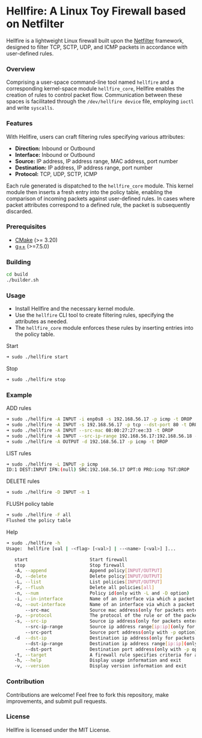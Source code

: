 # Hellfire: A Linux Toy Firewall based on Netfilter
Hellfire is a lightweight Linux firewall built upon the [Netfilter](https://www.netfilter.org "The netfilter.org project") framework, designed to filter TCP, SCTP, UDP, and ICMP packets in accordance with user-defined rules.

### Overview

Comprising a user-space command-line tool named `hellfire` and a corresponding kernel-space module `hellfire_core`, Hellfire enables the creation of rules to control packet flow. Communication between these spaces is facilitated through the `/dev/hellfire device` file, employing `ioctl` and write `syscalls`.

### Features
With Hellfire, users can craft filtering rules specifying various attributes:

+ **Direction:** Inbound or Outbound
+ **Interface:** Inbound or Outbound
+ **Source:** IP address, IP address range, MAC address, port number
+ **Destination:** IP address, IP address range, port number
+ **Protocol:** TCP, UDP, SCTP, ICMP
  
Each rule generated is dispatched to the `hellfire_core` module. This kernel module then inserts a fresh entry into the policy table, enabling the comparison of incoming packets against user-defined rules. In cases where packet attributes correspond to a defined rule, the packet is subsequently discarded.

### Prerequisites
+ [CMake](http://www.cmake.org "CMake project page") (>= 3.20)
+ [g++](https://gcc.gnu.org "GCC, the GNU Compiler Collection") (>=7.5.0)

### Building
```bash
cd build
./builder.sh
```

### Usage

+ Install Hellfire and the necessary kernel module.
+ Use the `hellfire` CLI tool to create filtering rules, specifying the attributes as needed.
+ The `hellfire_core` module enforces these rules by inserting entries into the policy table.

Start
```bash
➜ sudo ./hellfire start
```
Stop
```bash
➜ sudo ./hellfire stop
```
### Example

ADD rules
```bash
➜ sudo ./hellfire -A INPUT -i enp0s8 -s 192.168.56.17 -p icmp -t DROP
➜ sudo ./hellfire -A INPUT -s 192.168.56.17 -p tcp --dst-port 80 -t DROP
➜ sudo ./hellfire -A INPUT --src-mac 08:00:27:27:ee:33 -t DROP
➜ sudo ./hellfire -A INPUT --src-ip-range 192.168.56.17:192.168.56.18 -t DROP
➜ sudo ./hellfire -A OUTPUT -d 192.168.56.17 -p icmp -t DROP
```
LIST rules
```bash
➜ sudo ./hellfire -L INPUT -p icmp
ID:1 DEST:INPUT IFN:(null) SRC:192.168.56.17 DPT:0 PRO:icmp TGT:DROP
```
DELETE rules
```bash
➜ sudo ./hellfire -D INPUT -n 1
```
FLUSH policy table
```bash
➜ sudo ./hellfire -F all
Flushed the policy table
```
Help
```bash
➜ sudo ./hellfire -h
Usage:  hellfire [val | -<flag> [<val>] | --<name> [<val>] ]...

   start                       Start firewall
   stop                        Stop firewall
   -A, --append                Append policy[INPUT/OUTPUT]
   -D, --delete                Delete policy[INPUT/OUTPUT]
   -L, --list                  List policies[INPUT/OUTPUT]
   -F, --flush                 Delete all policies[all]
   -n, --num                   Policy id(only with -L and -D option)
   -i, --in-interface          Name of an interface via which a packet was received (only for packets entering the INPUT)
   -o, --out-interface         Name of an interface via which a packet is going to be sent (only for packets entering OUTPUT)
       --src-mac               Source mac address(only for packets entering the INPUT)
   -p, --protocol              The protocol of the rule or of the packet to check
   -s, --src-ip                Source ip address(only for packets entering the INPUT)
       --src-ip-range          Source ip address range[ip:ip](only for packets entering the INPUT)
       --src-port              Source port address(only with -p option)
   -d  --dst-ip                Destination ip address(only for packets entering OUTPUT)
       --dst-ip-range          Destination ip address range[ip:ip](only for packets entering the OUTPUT)
       --dst-port              Destination port address(only with -p option)
   -t, --target                A firewall rule specifies criteria for a packet[ACCEPT/DROP]
   -h, --help                  Display usage information and exit
   -v, --version               Display version information and exit
```
### Contribution

Contributions are welcome! Feel free to fork this repository, make improvements, and submit pull requests.

### License
Hellfire is licensed under the MIT License.
